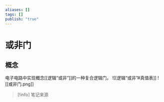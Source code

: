 ```yaml
---
aliases: []
tags: []
publish: "true"
---
```


# 或非门
## 概念
电子电路中实现概念[[逻辑“或非”]]的一种复合逻辑门。
![[逻辑“或非”#真值表]]
![[或非门.png]]

> [!info] 笔记来源
> 

